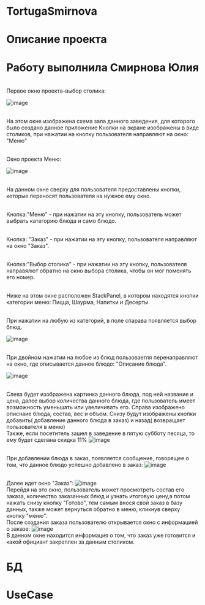 # TortugaSmirnova
<h1>Описание проекта </h1>

<h1>  Работу выполнила Смирнова Юлия  </h1>

<br> Первое окно проекта-выбор столика: <br>

![image](https://user-images.githubusercontent.com/98512778/196400819-2f42634f-7c13-45e3-8e1e-ab53a537db5e.png)

<br> На этом окне изображена схема зала данного заведения, для которого было создано данное приложение 
Кнопки на экране изображены в виде столиков, при нажатии на кнопку пользователя направляют на окно: "Меню" 

<br> Окно проекта Меню: <br>

![image](https://user-images.githubusercontent.com/98512778/196402707-375bab4b-6480-446d-838a-6da6732fa9a7.png)

<br>На данном окне сверху для пользователя предоставлены кнопки, которые переносят пользователя на нужное ему окно.<br>

<br>Кнопка:"Меню" - при нажатии на эту кнопку, пользователь может выбрать категорию блюда и само блюдо.<br>

<br>Кнопка: "Заказ" - при нажатии на эту кнопку, пользователя направляют на окно "Заказ".  <br>

<br>Кнопка:"Выбор столика" - при нажатии на эту кнопку, пользователя направялют обратно на окно выбора столика, чтобы он мог поменять его номер.<br>

<br>Ниже на этом окне расположен StackPanel, в котором находятся кнопки категории меню: Пицца, Шаурма, Напитки и Десерты<br>

<br>При нажатии на любую из категорий, в поле спарава появляется выбор блюд.

![image](https://user-images.githubusercontent.com/98512778/196559165-9a403c80-64a3-4036-a9f3-e24bf7bf006a.png)


<br>При двойном нажатии на любое из блюд пользоваетля перенаправляют на окно, где описывается данное блюдо: "Описание блюда".



![image](https://user-images.githubusercontent.com/98512778/196557943-59e9a2a2-5678-470b-ab85-e961f6dbeced.png)

<br>Слева будет изображена картинка данного блюда, под ней название и цена, далее выбор количества данного блюда, 
где пользователь имеет возможность  уменьшать или увеличивать его.
Справа изображено описнаие блюда, состав, вес и объем.
Снизу будут изображены кнопки добавить( добавление данного блюда в заказ) и назад( возвращает пользователя в меню)
<br> Также, если посетитель зашел в заведение в пятую субботу песяца, то ему будет сделана скидка 11%
![image](https://user-images.githubusercontent.com/98512778/201787696-159a63ea-b884-4e67-98f4-8936c6e6ae24.png)




<br> При добавлении блюда в заказ, появляется сообщение, говорящее о том, что данное блюдо успешно добавлено в заказ:
![image](https://user-images.githubusercontent.com/98512778/196559412-84535f26-59d6-4852-af45-c3d7164969ae.png)

<br>Далее идет окно "Заказ":
![image](https://user-images.githubusercontent.com/98512778/196559563-14b53ab8-91d8-4d02-bf30-b710ba28e9d2.png)
<br> Перейдя на это окно, пользователь может просмотреть состав его заказа, количество заказанных блюд и узнать итоговую цену,а потом нажать снизу кнопку "Готово", тем самым внося свой заказ в базу данных,
также может вернуться обратно в меню, кликнув сверху кнопку "меню".
<br> После создания заказа  пользователю открывается окно с информацией о заказе:
![image](https://user-images.githubusercontent.com/98512778/196560080-79b68c83-6c56-49e1-8c5e-c739a8297ce0.png)
<br> В данном окне находится информация о том, что заказ уже готовится и какой официант закреплен за данным столиком.

<h1>БД</h1>


<h1>UseCase</h1>
